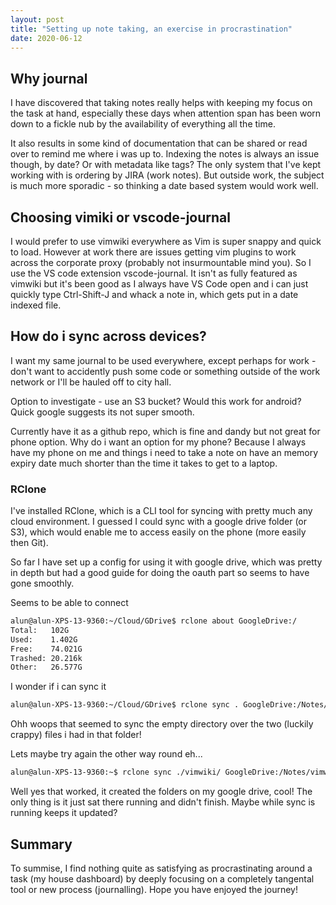 ```yaml
---
layout: post
title: "Setting up note taking, an exercise in procrastination"
date: 2020-06-12
---
```


## Why journal

I have discovered that taking notes really helps with keeping my focus on the task at hand, especially these days when attention span has been worn down to a fickle nub by the availability of everything all the time. 

It also results in some kind of documentation that can be shared or read over to remind me where i was up to. Indexing the notes is always an issue though, by date? Or with metadata like tags? The only system that I've kept working with is ordering by JIRA (work notes). But outside work, the subject is much more sporadic - so thinking a date based system would work well.

## Choosing vimiki or vscode-journal

I would prefer to use vimwiki everywhere as Vim is super snappy and quick to load. However at work there are issues getting vim plugins to work across the corporate proxy (probably not insurmountable mind you). So I use the VS code extension vscode-journal. It isn't as fully featured as vimwiki but it's been good as I always have VS Code open and i can just quickly type Ctrl-Shift-J and whack a note in, which gets put in a date indexed file.

## How do i sync across devices?

I want my same journal to be used everywhere, except perhaps for work - don't want to accidently push some code or something outside of the work network or I'll be hauled off to city hall.

Option to investigate - use an S3 bucket? Would this work for android? Quick google suggests its not super smooth.

Currently have it as a github repo, which is fine and dandy but not great for phone option. Why do i want an option for my phone? Because I always have my phone on me and things i need to take a note on have an memory expiry date much shorter than the time it takes to get to a laptop.

### RClone

I've installed RClone, which is a CLI tool for syncing with pretty much any cloud environment. I guessed I could sync with a google drive folder (or S3), which would enable me to access easily on the phone (more easily then Git).

So far I have set up a config for using it with google drive, which was pretty in depth but had a good guide for doing the oauth part so seems to have gone smoothly.

Seems to be able to connect

```bash
alun@alun-XPS-13-9360:~/Cloud/GDrive$ rclone about GoogleDrive:/
Total:   102G
Used:    1.402G
Free:    74.021G
Trashed: 20.216k
Other:   26.577G
```

I wonder if i can sync it

```bash
alun@alun-XPS-13-9360:~/Cloud/GDrive$ rclone sync . GoogleDrive:/Notes/
```

Ohh woops that seemed to sync the empty directory over the two (luckily crappy) files i had in that folder!

Lets maybe try again the other way round eh...

```bash
alun@alun-XPS-13-9360:~$ rclone sync ./vimwiki/ GoogleDrive:/Notes/vimwiki/ --create-empty-src-dirs
```
Well yes that worked, it created the folders on my google drive, cool! The only thing is it just sat there running and didn't finish. Maybe while sync is running keeps it updated?

## Summary

To summise, I find nothing quite as satisfying as procrastinating around a task (my house dashboard) by deeply focusing on a completely tangental tool or new process (journalling). Hope you have enjoyed the journey!

